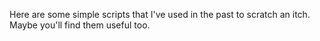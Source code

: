 Here are some simple scripts that I've used in the past to scratch an itch. Maybe you'll find them useful too.
